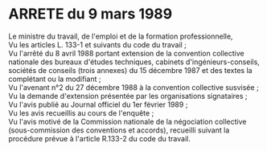 # ARRETE du 9 mars 1989

Le ministre du travail, de l'emploi et de la formation professionnelle,  
 Vu les articles L. 133-1 et suivants du code du travail ;   
 Vu l'arrêté du 8 avril 1988 portant extension de la convention collective nationale des bureaux d'études techniques, cabinets d'ingénieurs-conseils, sociétés de conseils (trois annexes) du 15 décembre 1987 et des textes la complétant ou la modifiant ;  
 Vu l'avenant n°2 du 27 décembre 1988 à la convention collective susvisée ;  
 Vu la demande d'extension présentée par les organisations signataires ;   
 Vu l'avis publié au Journal officiel du 1er février 1989 ;   
 Vu les avis recueillis au cours de l'enquête ;   
 Vu l'avis motivé de la Commission nationale de la négociation collective (sous-commission des conventions et accords), recueilli suivant la procédure prévue à l'article R.133-2 du code du travail.